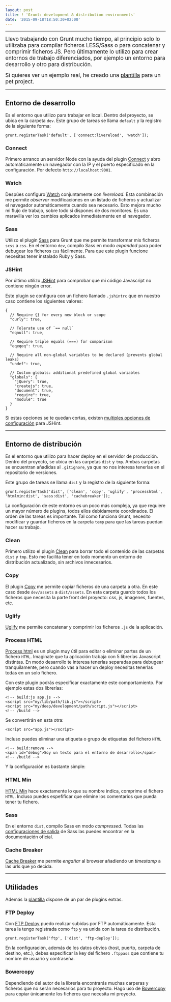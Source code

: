 ```yaml
---
layout: post
title: ! 'Grunt: development & distribution environments'
date: '2015-09-18T18:50:30+02:00'
---
```


***

<big>Llevo trabajando con Grunt mucho tiempo, al principio solo lo utilizaba para compilar ficheros LESS/Sass o para concatenar y comprimir ficheros JS. Pero últimamente lo utilizo para crear entornos de trabajo diferenciados, por ejemplo un entorno para desarrollo y otro para distribución. 

Si quieres ver un ejemplo real, he creado una [plantilla](https://github.com/brunogarcia/panda/blob/master/Gruntfile.js) para un pet project.</big>

***

## Entorno de desarrollo

Es el entorno que utilizo para trabajar en local. Dentro del proyecto, se ubica en la carpeta <code>dev</code>. Este grupo de tareas se llama <code>default</code> y la registro de la siguiente forma:

	grunt.registerTask('default', ['connect:livereload', 'watch']);

### Connect

Primero arranco un servidor Node con la ayuda del plugin [Connect](https://github.com/gruntjs/grunt-contrib-connect) y abro automáticamente un navegador con la IP y el puerto especificado en la configuración. Por defecto <code>http://localhost:9001</code>.

<script src="https://gist.github.com/brunogarcia/1c2ddab2790a4adf9a7e.js"></script>

### Watch

Despúes configuro [Watch](https://www.npmjs.com/package/grunt-contrib-watch) conjuntamente con _livereload_. Esta combinación me permite _observar_ modificaciones en un listado de ficheros y actualizar el navegador automáticamente cuando sea necesario. Esto mejora mucho mi flujo de trabajo, sobre todo si dispones de dos monitores. Es una maravilla ver los cambios aplicados inmediatamente en el navegador.

<script src="https://gist.github.com/brunogarcia/f0a932a1d48d1ddc5353.js"></script>

### Sass

Utilizo el plugin [Sass](https://www.npmjs.com/package/grunt-contrib-sass) para Grunt que me permite transformar mis ficheros <code>scss</code> a <code>css</code>. En el entorno <code>dev</code>, compilo Sass en modo _expanded_ para poder debugear los ficheros <code>css</code> fácilmente. Para que este plugin funcione necesitas tener instalado Ruby y Sass.

<script src="https://gist.github.com/brunogarcia/a5632a66b7e945317a52.js"></script>

### JSHint

Por último utilizo [JSHint](https://github.com/gruntjs/grunt-contrib-jshint) para comprobar que mi código Javascript no contiene ningún error. 

<script src="https://gist.github.com/brunogarcia/404def30d6708c78bc0b.js"></script>

Este plugin se configura con un fichero llamado <code>.jshintrc</code> que en nuestro caso contiene los siguientes valores:

	{
	  // Require {} for every new block or scope
	  "curly": true, 

	  // Tolerate use of `== null`
	  "eqnull": true, 

	  // Require triple equals (===) for comparison
	  "eqeqeq": true,

	  // Require all non-global variables to be declared (prevents global leaks)
	  "undef": true,

	  // Custom globals: additional predefined global variables
	  "globals": {
	    "jQuery": true,
	    "createjs": true,
	    "document": true,
	    "require": true,
	    "module": true
	  }
	}

Si estas opciones se te quedan cortas, existen [multiples opciones de configuración](https://github.com/jshint/jshint/blob/master/examples/.jshintrc) para JSHint.

***

## Entorno de distribución

Es el entorno que utilizo para hacer deploy en el servidor de producción. Dentro del proyecto, se ubica en las carpetas <code>dist</code> y <code>tmp</code>. Ambas carpetas se encuentran añadidas al <code>.gitignore</code>, ya que no nos interesa tenerlas en el repositorio de versiones.

Este grupo de tareas se llama <code>dist</code> y la registro de la siguiente forma:

	grunt.registerTask('dist', ['clean', 'copy', 'uglify', 'processhtml', 'htmlmin:dist', 'sass:dist', 'cachebreaker']);

La configuración de este entorno es un poco más compleja, ya que requiere un mayor número de plugins, todos ellos debidamente coordinados. 
El orden de las tareas es importante. Tal como funciona Grunt, necesito modificar y guardar ficheros en la carpeta <code>temp</code> para que las tareas puedan hacer su trabajo.

### Clean

Primero utilizo el plugin [Clean](https://github.com/gruntjs/grunt-contrib-clean) para borrar todo el contenido de las carpetas <code>dist</code> y <code>tmp</code>. Esto me facilita tener en todo momento un entorno de distribución actualizado, sin archivos innecesarios.

<script src="https://gist.github.com/brunogarcia/359691d6c12db5e98cfb.js"></script>

### Copy

El plugin [Copy](https://github.com/gruntjs/grunt-contrib-copy) me permite copiar ficheros de una carpeta a otra. En este caso desde <code>dev/assets</code> a <code>dist/assets</code>. En esta carpeta guardo todos los ficheros que necesita la parte front del proyecto: css, js, imagenes, fuentes, etc.

<script src="https://gist.github.com/brunogarcia/e46c4fb1880f0755ceda.js"></script>

### Uglify

[Uglify](https://github.com/gruntjs/grunt-contrib-uglify) me permite concatenar y comprimir los ficheros <code>.js</code> de la aplicación. 

<script src="https://gist.github.com/brunogarcia/e891f7886a0b62898720.js"></script>

### Process HTML

[Process html](https://www.npmjs.com/package/grunt-processhtml) es un plugin muy útil para editar o eliminar partes de un fichero <code>HTML</code>. Imaginate que tu aplicación trabaja con 5 librerías Javascript distintas. En modo desarrollo te interesa tenerlas separadas para debugear tranquilamente, pero cuando vas a hacer un deploy necesitas tenerlas todas en un solo fichero. 

Con este plugin podrás especificar exactamente este comportamiento. Por ejemplo estas dos librerías:

	<!-- build:js app.js -->
	<script src="my/lib/path/lib.js"></script>
	<script src="my/deep/development/path/script.js"></script>
	<!-- /build -->
	 
Se convertirán en esta otra:

	<script src="app.js"></script>

Incluso puedes eliminar una etiqueta o grupo de etiquetas del fichero <code>HTML</code>

	<!-- build:remove -->
	<span id="debug">Soy un texto para el entorno de desarrollo</span>
	<!-- /build -->

Y la configuración es bastante simple:

<script src="https://gist.github.com/brunogarcia/56e9033b82d56afd0618.js"></script>	

### HTML Min

[HTML Min](https://github.com/gruntjs/grunt-contrib-htmlmin) hace exactamente lo que su nombre indica, comprime el fichero <code>HTML</code>. Incluso puedes espefificar que elimine los comentarios que pueda tener tu fichero.

<script src="https://gist.github.com/brunogarcia/50f3428f05c3868285b5.js"></script>

### Sass

 En el entorno <code>dist</code>, compilo Sass en modo _compressed_. Todas las [configuraciones de salida](http://sass-lang.com/documentation/file.SASS_REFERENCE.html#output_style) de Sass las puedes encontrar en la documentación oficial.

<script src="https://gist.github.com/brunogarcia/3e6f1e6c797c2e882cf8.js"></script>

### Cache Breaker

[Cache Breaker](https://www.npmjs.com/package/grunt-cache-breaker) me permite _engañar_ al browser añadiendo un _timestamp_ a las urls que yo decida.

<script src="https://gist.github.com/brunogarcia/88aca2a93303ea177ac3.js"></script>

***

## Utilidades

Además la [plantilla](https://github.com/brunogarcia/panda/blob/master/Gruntfile.js) dispone de un par de plugins extras.

### FTP Deploy

Con [FTP Deploy](https://github.com/zonak/grunt-ftp-deploy) puedo realizar subidas por FTP automáticamente. Esta tarea la tengo registrada como <code>ftp</code> y va unida con la tarea de distribución.

	grunt.registerTask('ftp', ['dist', 'ftp-deploy']);

En la configuración, además de los datos obvios (host, puerto, carpeta de destino, etc.), debes especificar la key del fichero <code>.ftppass</code> que contiene tu nombre de usuario y contraseña.

<script src="https://gist.github.com/brunogarcia/a68d50b58862db6337c0.js"></script>

### Bowercopy

Dependiendo del autor de la librería encontrarás muchas carperas y ficheros que no serán necesarios para tu proyecto. Hago uso de [Bowercopy](https://www.npmjs.com/package/grunt-bowercopy) para copiar únicamente los ficheros que necesita mi proyecto. 

<script src="https://gist.github.com/brunogarcia/1d1d7da1246e5688c20d.js"></script>
